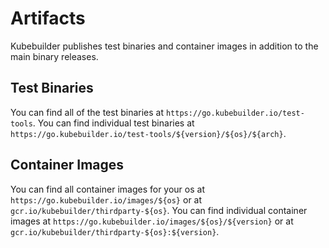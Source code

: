 # Artifacts

Kubebuilder publishes test binaries and container images in addition
to the main binary releases.

## Test Binaries

You can find all of the test binaries at `https://go.kubebuilder.io/test-tools`.
You can find individual test binaries at `https://go.kubebuilder.io/test-tools/${version}/${os}/${arch}`.

## Container Images

You can find all container images for your os at `https://go.kubebuilder.io/images/${os}`
or at `gcr.io/kubebuilder/thirdparty-${os}`.
You can find individual container images at `https://go.kubebuilder.io/images/${os}/${version}`
or at `gcr.io/kubebuilder/thirdparty-${os}:${version}`.
